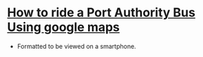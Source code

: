 # [How to ride a Port Authority Bus Using google maps](https://github.com/anorris25/Directions-in-Markdown)
- Formatted to be viewed on a smartphone.
